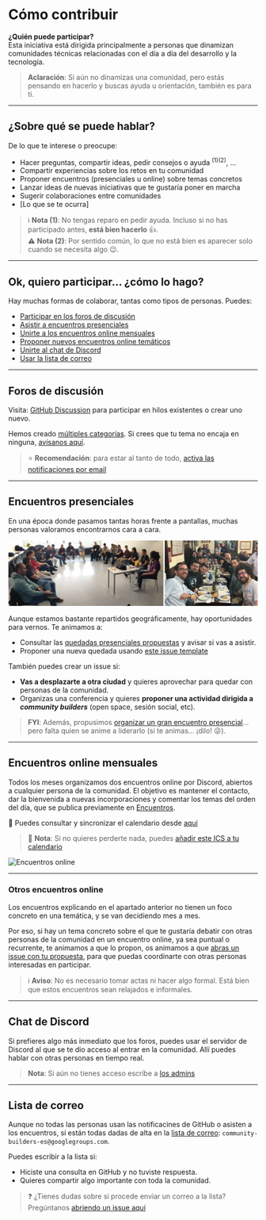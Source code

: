 # Cómo contribuir

**¿Quién puede participar?**  
Esta iniciativa está dirigida principalmente a personas que dinamizan comunidades técnicas relacionadas con el día a día del desarrollo y la tecnología.

> **Aclaración**: Si aún no dinamizas una comunidad, pero estás pensando en hacerlo y buscas ayuda u orientación, también es para ti.

---

## ¿Sobre qué se puede hablar?

De lo que te interese o preocupe:

- Hacer preguntas, compartir ideas, pedir consejos o ayuda <sup>(1)</sup><sup>(2)</sup>, ...
- Compartir experiencias sobre los retos en tu comunidad
- Proponer encuentros (presenciales u online) sobre temas concretos
- Lanzar ideas de nuevas iniciativas que te gustaría poner en marcha
- Sugerir colaboraciones entre comunidades
- [Lo que se te ocurra]

> ℹ️ **Nota (1)**: No tengas reparo en pedir ayuda. Incluso si no has participado antes, **está bien hacerlo** 👍.  
> ⚠️ **Nota (2)**: Por sentido común, lo que no está bien es aparecer solo cuando se necesita algo 😉.

---

## Ok, quiero participar... ¿cómo lo hago?

Hay muchas formas de colaborar, tantas como tipos de personas. Puedes:

- [Participar en los foros de discusión](#foros-de-discusión)
- [Asistir a encuentros presenciales](#encuentros-presenciales)
- [Unirte a los encuentros online mensuales](#encuentros-online-mensuales)
- [Proponer nuevos encuentros online temáticos](#otros-encuentros-online)
- [Unirte al chat de Discord](#chat-de-discord)
- [Usar la lista de correo](#lista-de-correo)

---

## Foros de discusión

Visita: [GitHub Discussion](https://github.com/orgs/ComBuildersES/discussions) para participar en hilos existentes o crear uno nuevo.

Hemos creado [múltiples categorías](https://github.com/orgs/ComBuildersES/discussions/new/choose). Si crees que tu tema no encaja en ninguna, [avísanos aquí](https://github.com/orgs/ComBuildersES/discussions/categories/github-discussions).

> ⭐ **Recomendación**: para estar al tanto de todo, [activa las notificaciones por email](https://github.com/orgs/ComBuildersES/discussions/1)

---

## Encuentros presenciales

En una época donde pasamos tantas horas frente a pantallas, muchas personas valoramos encontrarnos cara a cara.

![Quedadas presenciales](./images/quedadas-presenciales.png)

Aunque estamos bastante repartidos geográficamente, hay oportunidades para vernos. Te animamos a:

- Consultar las [quedadas presenciales propuestas](https://github.com/ComBuildersES/punto-de-encuentro/issues?q=sort%3Aupdated-desc%20is%3Aissue%20is%3Aopen%20label%3Aquedada-presencial) y avisar si vas a asistir.
- Proponer una nueva quedada usando [este issue template](https://github.com/ComBuildersES/punto-de-encuentro/issues/new?template=proponer-una-quedada-presencial.md)

También puedes crear un issue si:

- **Vas a desplazarte a otra ciudad** y quieres aprovechar para quedar con personas de la comunidad.
- Organizas una conferencia y quieres **proponer una actividad dirigida a *community builders*** (open space, sesión social, etc).

> **FYI**: Además, propusimos [organizar un gran encuentro presencial](https://github.com/orgs/ComBuildersES/discussions/19)... pero falta quien se anime a liderarlo (si te animas... ¡dilo! 😜).

---

## Encuentros online mensuales

Todos los meses organizamos dos encuentros online por Discord, abiertos a cualquier persona de la comunidad. El objetivo es mantener el contacto, dar la bienvenida a nuevas incorporaciones y comentar los temas del orden del día, que se publica previamente en [Encuentros](https://github.com/orgs/ComBuildersES/discussions?discussions_q=is%3Aopen+Encuentro+mensual+Community+Builders).

📅 Puedes consultar y sincronizar el calendario desde [aquí](https://calendar.google.com/calendar/u/0/embed?src=f2f7ea80a4574348bf203e13678878ddbf8e5677b8e04f05b28e870745aa8b12@group.calendar.google.com&ctz=Europe/Madrid)

> 📌 **Nota**: Si no quieres perderte nada, puedes [añadir este ICS a tu calendario](https://calendar.google.com/calendar/ical/f2f7ea80a4574348bf203e13678878ddbf8e5677b8e04f05b28e870745aa8b12%40group.calendar.google.com/public/basic.ics)

![Encuentros online](https://github.com/user-attachments/assets/0d72bc4f-8ec5-4525-beb7-e51ec51ed3be)

---

### Otros encuentros online

Los encuentros explicando en el apartado anterior no tienen un foco concreto en una temática, y se van decidiendo mes a mes. 

Por eso, si hay un tema concreto sobre el que te gustaría debatir con otras personas de la comunidad en un encuentro online, ya sea puntual o recurrente, te animamos a que lo propon, os animamos a que [abras un issue con tu propuesta](https://github.com/ComBuildersES/punto-de-encuentro/issues/new?template=proponer-un-encuentro-online.md), para que puedas coordinarte con otras personas interesadas en participar.

> ℹ️ **Aviso**: No es necesario tomar actas ni hacer algo formal. Está bien que estos encuentros sean relajados e informales.

---

## Chat de Discord

Si prefieres algo más inmediato que los foros, puedes usar el servidor de Discord al que se te dio acceso al entrar en la comunidad. Allí puedes hablar con otras personas en tiempo real.

> **Nota**: Si aún no tienes acceso escríbe a [los admins](https://github.com/ComBuildersES/.github/blob/main/FAQ.md#qui%C3%A9nes-administran-community-builders)

---

## Lista de correo

Aunque no todas las personas usan las notificacines de GitHub o asisten a los encuentros, sí están todas dadas de alta en la [lista de correo](https://groups.google.com/g/community-builders-es): `community-builders-es@googlegroups.com`.

Puedes escribir a la lista si:

- Hiciste una consulta en GitHub y no tuviste respuesta.
- Quieres compartir algo importante con toda la comunidad.

> ❓ ¿Tienes dudas sobre si procede enviar un correo a la lista? Pregúntanos [abriendo un issue aquí](https://github.com/ComBuildersES/gestion-interna/issues)
